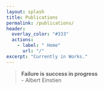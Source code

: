 ```yaml
---
layout: splash
title: Publications
permalink: /publications/
header:
  overlay_color: "#333"
  actions:
    - label: " Home"
      url: "/"
excerpt: "Currently in Works."
---
```


> **Failure is success in progress**<br>- Albert Einstien
